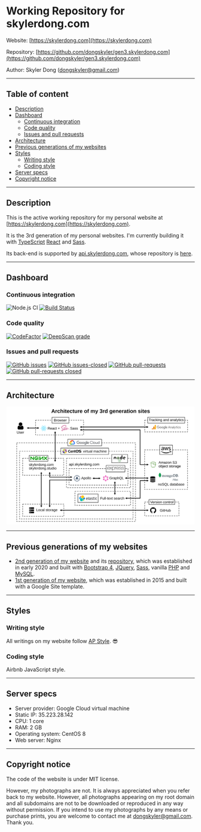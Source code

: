 # Working Repository for skylerdong.com

Website: [https://skylerdong.com](https://skylerdong.com)

Repository: [https://github.com/dongskyler/gen3.skylerdong.com](https://github.com/dongskyler/gen3.skylerdong.com)

Author: Skyler Dong (<dongskyler@gmail.com>)

---

## Table of content

- [Description](#Description)
- [Dashboard](#Dashboard)
  - [Continuous integration](#Continuous-integration)
  - [Code quality](#Code-quality)
  - [Issues and pull requests](#Issues-and-pull-requests)
- [Architecture](#Architecture)
- [Previous generations of my websites](#Previous-generations-of-my-websites)
- [Styles](#Styles)
  - [Writing style](#Writing-style)
  - [Coding style](#Coding-style)
- [Server specs](#Server-specs)
- [Copyright notice](#Copyright-notice)

---

## Description

This is the active working repository for my personal website at [https://skylerdong.com](https://skylerdong.com).

It is the 3rd generation of my personal websites. I&apos;m currently building it with [TypeScript](https://www.typescriptlang.org) [React](https://reactjs.org) and [Sass](https://sass-lang.com).

Its back-end is supported by [api.skylerdong.com](api.skylerdong.com), whose repository is [here](https://github.com/dongskyler/api.skylerdong.com).

---

## Dashboard

### Continuous integration

![Node.js CI](https://github.com/dongskyler/skylerdong.com-gen3/workflows/Node.js%20CI/badge.svg)
[![Build Status](https://travis-ci.org/dongskyler/gen3.skylerdong.com.svg?branch=master)](https://travis-ci.org/dongskyler/gen3.skylerdong.com)

### Code quality

[![CodeFactor](https://www.codefactor.io/repository/github/dongskyler/gen3.skylerdong.com/badge)](https://www.codefactor.io/repository/github/dongskyler/gen3.skylerdong.com)
[![DeepScan grade](https://deepscan.io/api/teams/9441/projects/12040/branches/181474/badge/grade.svg)](https://deepscan.io/dashboard#view=project&tid=9441&pid=12040&bid=181474)

### Issues and pull requests

[![GitHub issues](https://img.shields.io/github/issues/dongskyler/api.skylerdong.com.svg)](https://GitHub.com/dongskyler/api.skylerdong.com/issues/)
[![GitHub issues-closed](https://img.shields.io/github/issues-closed/dongskyler/api.skylerdong.com.svg)](https://GitHub.com/dongskyler/api.skylerdong.com/issues?q=is%3Aissue+is%3Aclosed)
[![GitHub pull-requests](https://img.shields.io/github/issues-pr/dongskyler/api.skylerdong.com.svg)](https://GitHub.com/dongskyler/api.skylerdong.com/pulls/)
[![GitHub pull-requests closed](https://img.shields.io/github/issues-pr-closed/dongskyler/api.skylerdong.com.svg)](https://GitHub.com/dongskyler/api.skylerdong.com/pulls/)

---

## Architecture

![Architecture](https://raw.githubusercontent.com/dongskyler/api.skylerdong.com/master/doc/architecture_gen3.svg)

---

## Previous generations of my websites

- [2nd generation of my website](https://gen2.skylerdong.com/) and its [repository](https://github.com/dongskyler/gen2.skylerdong.com), which was established in early 2020 and built with [Bootstrap 4](https://getbootstrap.com), [JQuery](https://jquery.com), [Sass](https://sass-lang.com), vanilla [PHP](https://www.php.net) and [MySQL](https://www.mysql.com).
- [1st generation of my website](https://gen1.skylerdong.com/), which was established in 2015 and built with a Google Site template.

---

## Styles

### Writing style

All writings on my website follow [AP Style](https://owl.purdue.edu/owl/subject_specific_writing/journalism_and_journalistic_writing/ap_style.html). :sunglasses:

### Coding style

Airbnb JavaScript style.

---

## Server specs

- Server provider: Google Cloud virtual machine
- Static IP: 35.223.28.142
- CPU: 1 core
- RAM: 2 GB
- Operating system: CentOS 8
- Web server: Nginx

---

## Copyright notice

The code of the website is under MIT license.

However, my photographs are not. It is always appreciated when you refer back to my website. However, all photographs appearing on my root domain and all subdomains are not to be downloaded or reproduced in any way without permission. If you intend to use my photographs by any means or purchase prints, you are welcome to contact me at [dongskyler@gmail.com](mailto:dongskyler@gmail.com). Thank you.
